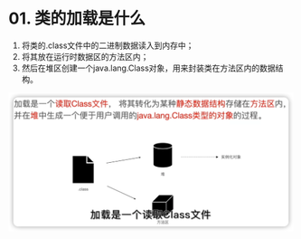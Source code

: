 # 01. 类的加载是什么

1. 将类的.class文件中的二进制数据读入到内存中；
2. 将其放在运行时数据区的方法区内；
3. 然后在堆区创建一个java.lang.Class对象，用来封装类在方法区内的数据结构。

![](img/44f94390.png)